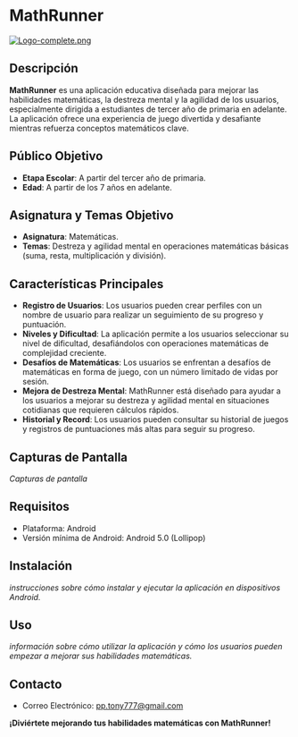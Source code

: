 # MathRunner

[![Logo-complete.png](https://i.postimg.cc/jq3HSLt0/Logo-complete.png)](https://postimg.cc/kD86jM2f)

## Descripción

**MathRunner** es una aplicación educativa diseñada para mejorar las habilidades matemáticas, la destreza mental y la agilidad de los usuarios, especialmente dirigida a estudiantes de tercer año de primaria en adelante. La aplicación ofrece una experiencia de juego divertida y desafiante mientras refuerza conceptos matemáticos clave.

## Público Objetivo

- **Etapa Escolar**: A partir del tercer año de primaria.
- **Edad**: A partir de los 7 años en adelante.

## Asignatura y Temas Objetivo

- **Asignatura**: Matemáticas.
- **Temas**: Destreza y agilidad mental en operaciones matemáticas básicas (suma, resta, multiplicación y división).

## Características Principales

- **Registro de Usuarios**: Los usuarios pueden crear perfiles con un nombre de usuario para realizar un seguimiento de su progreso y puntuación.
- **Niveles y Dificultad**: La aplicación permite a los usuarios seleccionar su nivel de dificultad, desafiándolos con operaciones matemáticas de complejidad creciente.
- **Desafíos de Matemáticas**: Los usuarios se enfrentan a desafíos de matemáticas en forma de juego, con un número limitado de vidas por sesión.
- **Mejora de Destreza Mental**: MathRunner está diseñado para ayudar a los usuarios a mejorar su destreza y agilidad mental en situaciones cotidianas que requieren cálculos rápidos.
- **Historial y Record**: Los usuarios pueden consultar su historial de juegos y registros de puntuaciones más altas para seguir su progreso.

## Capturas de Pantalla

_Capturas de pantalla_

## Requisitos

- Plataforma: Android
- Versión mínima de Android: Android 5.0 (Lollipop)

## Instalación

_instrucciones sobre cómo instalar y ejecutar la aplicación en dispositivos Android._

## Uso

_información sobre cómo utilizar la aplicación y cómo los usuarios pueden empezar a mejorar sus habilidades matemáticas._

## Contacto

- Correo Electrónico: [pp.tony777@gmail.com](mailto:pp.tony777@gmail.com)

**¡Diviértete mejorando tus habilidades matemáticas con MathRunner!**

